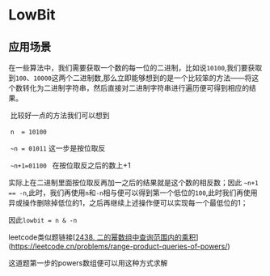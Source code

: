 # LowBit

## 应用场景

​	在一些算法中，我们需要获取一个数的每一位的二进制，比如说<code>10100</code>,我们要获取到`100`、`10000`这两个二进制数,那么立即能够想到的是一个比较笨的方法——将这个数转化为二进制字符串，然后直接对二进制字符串进行遍历便可得到相应的结果。

​	比较好一点的方法我们可以想到 

​					`n  = 10100`

​					`~n = 01011`     这一步是按位取反

​					`~n+1=01100 `    在按位取反之后的数上+1

实际上在二进制里面按位取反再加一之后的结果就是这个数的相反数；因此 `~n+1 == -n`,此时，我们再使用`n`和`-n`相与便可以得到第一个低位的`100`,此时我们再使用异或操作删除掉低位的1，之后再继续上述操作便可以实现每一个最低位的1；



因此`lowbit = n & -n`



leetcode类似题链接[[2438. 二的幂数组中查询范围内的乘积](https://leetcode.cn/problems/range-product-queries-of-powers/)](https://leetcode.cn/problems/range-product-queries-of-powers/)

这道题第一步的powers数组便可以用这种方式求解

